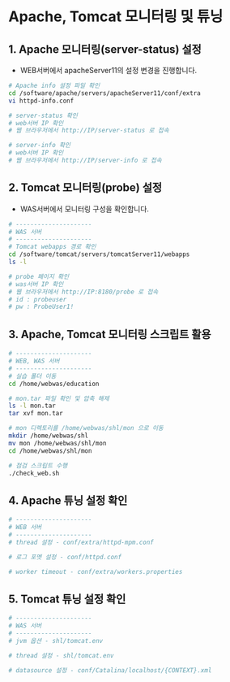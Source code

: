 # Apache, Tomcat 모니터링 및 튜닝

## 1. Apache 모니터링(server-status) 설정

- WEB서버에서 apacheServer11의 설정 변경을 진행합니다.

```bash
# Apache info 설정 파일 확인
cd /software/apache/servers/apacheServer11/conf/extra
vi httpd-info.conf

# server-status 확인
# web서버 IP 확인
# 웹 브라우저에서 http://IP/server-status 로 접속

# server-info 확인
# web서버 IP 확인
# 웹 브라우저에서 http://IP/server-info 로 접속
```

## 2. Tomcat 모니터링(probe) 설정

- WAS서버에서 모니터링 구성을 확인합니다.

```bash
# ---------------------
# WAS 서버
# ---------------------
# Tomcat webapps 경로 확인
cd /software/tomcat/servers/tomcatServer11/webapps
ls -l 

# probe 페이지 확인
# was서버 IP 확인
# 웹 브라우저에서 http://IP:8180/probe 로 접속
# id : probeuser
# pw : ProbeUser1!
```

## 3. Apache, Tomcat 모니터링 스크립트 활용

```bash
# ---------------------
# WEB, WAS 서버
# ---------------------
# 실습 폴더 이동
cd /home/webwas/education

# mon.tar 파일 확인 및 압축 해제
ls -l mon.tar
tar xvf mon.tar

# mon 디렉토리를 /home/webwas/shl/mon 으로 이동
mkdir /home/webwas/shl
mv mon /home/webwas/shl/mon 
cd /home/webwas/shl/mon

# 점검 스크립트 수행
./check_web.sh
```

## 4. Apache 튜닝 설정 확인

```bash
# ---------------------
# WEB 서버
# ---------------------
# thread 설정 - conf/extra/httpd-mpm.conf

# 로그 포멧 설정 - conf/httpd.conf

# worker timeout - conf/extra/workers.properties
```

## 5. Tomcat 튜닝 설정 확인

```bash
# ---------------------
# WAS 서버
# ---------------------
# jvm 옵션 - shl/tomcat.env

# thread 설정 - shl/tomcat.env

# datasource 설정 - conf/Catalina/localhost/{CONTEXT}.xml
```